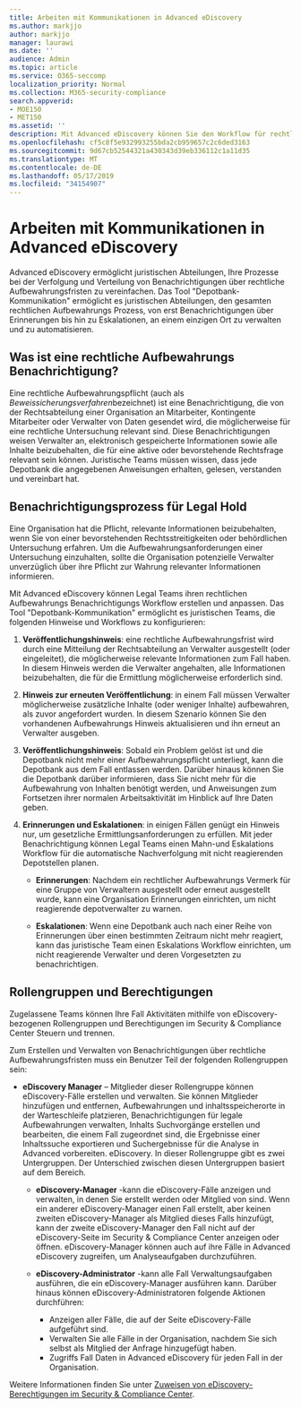 ```yaml
---
title: Arbeiten mit Kommunikationen in Advanced eDiscovery
ms.author: markjjo
author: markjjo
manager: laurawi
ms.date: ''
audience: Admin
ms.topic: article
ms.service: O365-seccomp
localization_priority: Normal
ms.collection: M365-security-compliance
search.appverid:
- MOE150
- MET150
ms.assetid: ''
description: Mit Advanced eDiscovery können Sie den Workflow für rechtliche Aufbewahrungs Benachrichtigungen einfach verwalten, um Benachrichtigungsverwalter in rechtlichen Ermittlungen zu benachrichtigen.
ms.openlocfilehash: cf5c8f5e932993255bda2cb959657c2c6ded3163
ms.sourcegitcommit: 9d67cb52544321a430343d39eb336112c1a11d35
ms.translationtype: MT
ms.contentlocale: de-DE
ms.lasthandoff: 05/17/2019
ms.locfileid: "34154907"
---
```

# <a name="work-with-communications-in-advanced-ediscovery"></a>Arbeiten mit Kommunikationen in Advanced eDiscovery

Advanced eDiscovery ermöglicht juristischen Abteilungen, Ihre Prozesse bei der Verfolgung und Verteilung von Benachrichtigungen über rechtliche Aufbewahrungsfristen zu vereinfachen. Das Tool "Depotbank-Kommunikation" ermöglicht es juristischen Abteilungen, den gesamten rechtlichen Aufbewahrungs Prozess, von erst Benachrichtigungen über Erinnerungen bis hin zu Eskalationen, an einem einzigen Ort zu verwalten und zu automatisieren.

## <a name="what-is-a-legal-hold-notification"></a>Was ist eine rechtliche Aufbewahrungs Benachrichtigung?

Eine rechtliche Aufbewahrungspflicht (auch als *Beweissicherungsverfahren*bezeichnet) ist eine Benachrichtigung, die von der Rechtsabteilung einer Organisation an Mitarbeiter, Kontingente Mitarbeiter oder Verwalter von Daten gesendet wird, die möglicherweise für eine rechtliche Untersuchung relevant sind. Diese Benachrichtigungen weisen Verwalter an, elektronisch gespeicherte Informationen sowie alle Inhalte beizubehalten, die für eine aktive oder bevorstehende Rechtsfrage relevant sein können. Juristische Teams müssen wissen, dass jede Depotbank die angegebenen Anweisungen erhalten, gelesen, verstanden und vereinbart hat.

## <a name="the-legal-hold-notification-process"></a>Benachrichtigungsprozess für Legal Hold

Eine Organisation hat die Pflicht, relevante Informationen beizubehalten, wenn Sie von einer bevorstehenden Rechtsstreitigkeiten oder behördlichen Untersuchung erfahren. Um die Aufbewahrungsanforderungen einer Untersuchung einzuhalten, sollte die Organisation potenzielle Verwalter unverzüglich über ihre Pflicht zur Wahrung relevanter Informationen informieren.

Mit Advanced eDiscovery können Legal Teams ihren rechtlichen Aufbewahrungs Benachrichtigungs Workflow erstellen und anpassen. Das Tool "Depotbank-Kommunikation" ermöglicht es juristischen Teams, die folgenden Hinweise und Workflows zu konfigurieren:

1. **Veröffentlichungshinweis**: eine rechtliche Aufbewahrungsfrist wird durch eine Mitteilung der Rechtsabteilung an Verwalter ausgestellt (oder eingeleitet), die möglicherweise relevante Informationen zum Fall haben. In diesem Hinweis werden die Verwalter angehalten, alle Informationen beizubehalten, die für die Ermittlung möglicherweise erforderlich sind.
   
2.  **Hinweis zur erneuten Veröffentlichung**: in einem Fall müssen Verwalter möglicherweise zusätzliche Inhalte (oder weniger Inhalte) aufbewahren, als zuvor angefordert wurden. In diesem Szenario können Sie den vorhandenen Aufbewahrungs Hinweis aktualisieren und ihn erneut an Verwalter ausgeben.

3.  **Veröffentlichungshinweis**: Sobald ein Problem gelöst ist und die Depotbank nicht mehr einer Aufbewahrungspflicht unterliegt, kann die Depotbank aus dem Fall entlassen werden. Darüber hinaus können Sie die Depotbank darüber informieren, dass Sie nicht mehr für die Aufbewahrung von Inhalten benötigt werden, und Anweisungen zum Fortsetzen ihrer normalen Arbeitsaktivität im Hinblick auf Ihre Daten geben.

4. **Erinnerungen und Eskalationen**: in einigen Fällen genügt ein Hinweis nur, um gesetzliche Ermittlungsanforderungen zu erfüllen. Mit jeder Benachrichtigung können Legal Teams einen Mahn-und Eskalations Workflow für die automatische Nachverfolgung mit nicht reagierenden Depotstellen planen.

    - **Erinnerungen**: Nachdem ein rechtlicher Aufbewahrungs Vermerk für eine Gruppe von Verwaltern ausgestellt oder erneut ausgestellt wurde, kann eine Organisation Erinnerungen einrichten, um nicht reagierende depotverwalter zu warnen.

    - **Eskalationen**: Wenn eine Depotbank auch nach einer Reihe von Erinnerungen über einen bestimmten Zeitraum nicht mehr reagiert, kann das juristische Team einen Eskalations Workflow einrichten, um nicht reagierende Verwalter und deren Vorgesetzten zu benachrichtigen.

## <a name="role-groups-and-permissions"></a>Rollengruppen und Berechtigungen 

Zugelassene Teams können Ihre Fall Aktivitäten mithilfe von eDiscovery-bezogenen Rollengruppen und Berechtigungen im Security & Compliance Center Steuern und trennen. 

Zum Erstellen und Verwalten von Benachrichtigungen über rechtliche Aufbewahrungsfristen muss ein Benutzer Teil der folgenden Rollengruppen sein:

- **eDiscovery Manager** – Mitglieder dieser Rollengruppe können eDiscovery-Fälle erstellen und verwalten. Sie können Mitglieder hinzufügen und entfernen, Aufbewahrungen und inhaltsspeicherorte in der Warteschleife platzieren, Benachrichtigungen für legale Aufbewahrungen verwalten, Inhalts Suchvorgänge erstellen und bearbeiten, die einem Fall zugeordnet sind, die Ergebnisse einer Inhaltssuche exportieren und Suchergebnisse für die Analyse in Advanced vorbereiten. eDiscovery. In dieser Rollengruppe gibt es zwei Untergruppen. Der Unterschied zwischen diesen Untergruppen basiert auf dem Bereich.

  - **eDiscovery-Manager** -kann die eDiscovery-Fälle anzeigen und verwalten, in denen Sie erstellt werden oder Mitglied von sind. Wenn ein anderer eDiscovery-Manager einen Fall erstellt, aber keinen zweiten eDiscovery-Manager als Mitglied dieses Falls hinzufügt, kann der zweite eDiscovery-Manager den Fall nicht auf der eDiscovery-Seite im Security & Compliance Center anzeigen oder öffnen. eDiscovery-Manager können auch auf ihre Fälle in Advanced eDiscovery zugreifen, um Analyseaufgaben durchzuführen.

  - **eDiscovery-Administrator** -kann alle Fall Verwaltungsaufgaben ausführen, die ein eDiscovery-Manager ausführen kann. Darüber hinaus können eDiscovery-Administratoren folgende Aktionen durchführen:
    
    - Anzeigen aller Fälle, die auf der Seite eDiscovery-Fälle aufgeführt sind.
    - Verwalten Sie alle Fälle in der Organisation, nachdem Sie sich selbst als Mitglied der Anfrage hinzugefügt haben.
    - Zugriffs Fall Daten in Advanced eDiscovery für jeden Fall in der Organisation.

Weitere Informationen finden Sie unter [Zuweisen von eDiscovery-Berechtigungen im Security & Compliance Center](../assign-ediscovery-permissions.md).